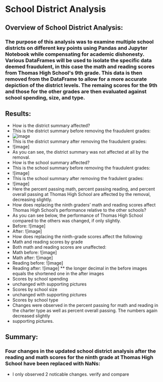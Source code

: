 # School District Analysis

## Overview of School District Analysis:
### The purpose of this analysis was to examine multiple school districts on different key points using Pandas and Jupyter Notebook while compensating for academic dishonesty. Various DataFrames will be used to isolate the specific data deemed fraudulent, in this case the math and reading scores from Thomas High School's 9th grade. This data is then removed from the DataFrame to allow for a more accurate depiction of the district levels. The remaing scores for the 9th and those for the other grades are then evaluated against school spending, size, and type.

## Results:
   * How is the district summary affected?
   * This is the district summary before removing the fraudulent grades: 
   * ![image](http://localhost:8888/notebooks/PyCitySchools_Challenge_testing.ipynb#:~:text=Out%5B196%5D%3A-,Total%20Schools,65.9,-School%20Summary)
   * This is the district summary after removing the fraudulent grades:
   * ![image]
   * As you can see, the district summary was not affected at all by the removal.
   * How is the school summary affected?
   * This is the school summary before removing the fraudulent grades:
   * ![image]
   * This is the school summary after removing the fradulent grades:
   * ![image]
   * Here the percent passing math, percent passing reading, and percent overall passing at Thomas High School are affected by the removal, decreasing slightly.
   * How does replacing the ninth graders’ math and reading scores affect Thomas High School’s performance relative to the other schools?
   * As you can see below, the performance of Thomas High School compared to the others was changed, if only slightly.
   * Before: ![image]
   * After: ![image]
   * How does replacing the ninth-grade scores affect the following:
   * Math and reading scores by grade
   * Both math and reading scores are unaffected:
   * Math before: ![image]
   * Math after: ![image]
   * Reading before: ![image]
   * Reading after: ![image]
   ** the longer decimal in the before images equals the shortened one in the after images
   * Scores by school spending
   * unchanged with supporting pictures
   * Scores by school size
   * unchanged with supporting pictures
   * Scores by school type
   * Changes were observed in the percent passing for math and reading in the charter type as well as percent overall passing. The numbers again decreased slightly
   * supporting pictures.

## Summary:
### Four changes in the updated school district analysis after the reading and math scores for the ninth grade at Thomas High School have been replaced with NaNs:
* I only observed 2 noticable changes. verify and compare
